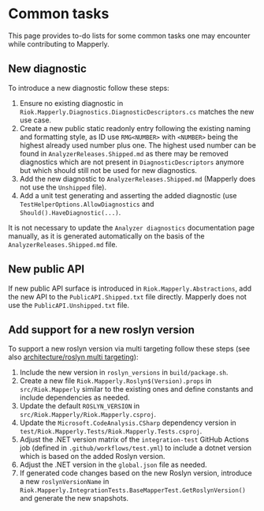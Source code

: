 # Common tasks

This page provides to-do lists for some common tasks one may encounter while contributing to Mapperly.

## New diagnostic

To introduce a new diagnostic follow these steps:

1. Ensure no existing diagnostic in `Riok.Mapperly.Diagnostics.DiagnosticDescriptors.cs` matches the new use case.
2. Create a new public static readonly entry following the existing naming and formatting style,
   as ID use `RMG<NUMBER>` with `<NUMBER>` being the highest already used number plus one.
   The highest used number can be found in `AnalyzerReleases.Shipped.md` as there may be removed diagnostics which are not present in `DiagnosticDescriptors` anymore
   but which should still not be used for new diagnostics.
3. Add the new diagnostic to `AnalyzerReleases.Shipped.md` (Mapperly does not use the `Unshipped` file).
4. Add a unit test generating and asserting the added diagnostic (use `TestHelperOptions.AllowDiagnostics` and `Should().HaveDiagnostic(...)`.

It is not necessary to update the `Analyzer diagnostics` documentation page manually,
as it is generated automatically on the basis of the `AnalyzerReleases.Shipped.md` file.

## New public API

If new public API surface is introduced in `Riok.Mapperly.Abstractions`,
add the new API to the `PublicAPI.Shipped.txt` file directly.
Mapperly does not use the `PublicAPI.Unshipped.txt` file.

## Add support for a new roslyn version

To support a new roslyn version via multi targeting follow these steps (see also [architecture/roslyn multi targeting](01-architecture.md#roslyn-multi-targeting)):

1. Include the new version in `roslyn_versions` in `build/package.sh`.
2. Create a new file `Riok.Mapperly.Roslyn$(Version).props` in `src/Riok.Mapperly` similar to the existing ones
   and define constants and include dependencies as needed.
3. Update the default `ROSLYN_VERSION` in `src/Riok.Mapperly/Riok.Mapperly.csproj`.
4. Update the `Microsoft.CodeAnalysis.CSharp` dependency version in `test/Riok.Mapperly.Tests/Riok.Mapperly.Tests.csproj`.
5. Adjust the .NET version matrix of the `integration-test` GitHub Actions job (defined in `.github/workflows/test.yml`)
   to include a dotnet version which is based on the added Roslyn version.
6. Adjust the .NET version in the `global.json` file as needed.
7. If generated code changes based on the new Roslyn version,
   introduce a new `roslynVersionName` in `Riok.Mapperly.IntegrationTests.BaseMapperTest.GetRoslynVersion()` and generate the new snapshots.
